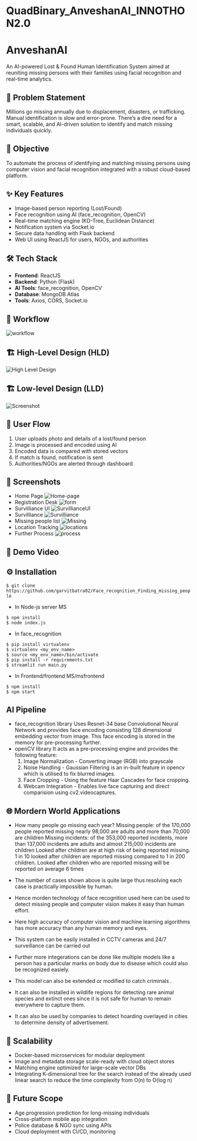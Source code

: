# QuadBinary_AnveshanAI_INNOTHON2.0
# AnveshanAI
An AI-powered Lost & Found Human Identification System aimed at reuniting missing persons with their families using facial recognition and real-time analytics.

## 🧠 Problem Statement
Millions go missing annually due to displacement, disasters, or trafficking. Manual identification is slow and error-prone. There’s a dire need for a smart, scalable, and AI-driven solution to identify and match missing individuals quickly.

## 🎯 Objective
To automate the process of identifying and matching missing persons using computer vision and facial recognition integrated with a robust cloud-based platform.

## ✨ Key Features
- Image-based person reporting (Lost/Found)
- Face recognition using AI (face_recognition, OpenCV)
- Real-time matching engine (KD-Tree, Euclidean Distance)
- Notification system via Socket.io
- Secure data handling with Flask backend
- Web UI using ReactJS for users, NGOs, and authorities

## 🛠 Tech Stack
- **Frontend**: ReactJS
- **Backend**: Python (Flask)
- **AI Tools**: face_recognition, OpenCV
- **Database**: MongoDB Atlas
- **Tools**: Axios, CORS, Socket.io

## 📝 Workflow
![workflow](workflow.jpg)

## 🏗 High-Level Design (HLD)
![High Level Design](lld.svg)

## 🏗 Low-level Design (LLD)
![Screenshot](hld.png)

## 🔁 User Flow
1. User uploads photo and details of a lost/found person
2. Image is processed and encoded using AI
3. Encoded data is compared with stored vectors
4. If match is found, notification is sent
5. Authorities/NGOs are alerted through dashboard

## 📸 Screenshots 
- Home Page
  ![Home-page](home.jpg)
- Registration Desk
  ![form](form.jpg)
- Survilliance UI
  ![SurvillianceUI](survillience.jpg)
- Survilliance
  ![Survilliance](survi.jpg)
- Missing people list
  ![Missing](missing.jpg)
- Location Tracking
  ![locations](locations.jpg)
- Further Process
  ![process](process.jpg)
## 🎥 Demo Video

## ⚙️ Installation
```$ git clone https://github.com/garvitbatra02/Face_recognition_Finding_missing_people ```

- In Node-js server MS
```
$ npm install
$ node index.js
```
- In face_recognition
```
$ pip install virtualenv
$ virtualenv <my_env_name>
$ source <my_env_name>/bin/activate
$ pip install -r requirements.txt
$ streamlit run main.py
```
- In Frontend/frontend MS/msfrontend
```
$ npm install
$ npm start
```

## AI Pipeline
- face_recognition library
  Uses Resnet-34 base Convolutional Neural Network and provides face encoding consisting 128 dimensional embedding vector from image. This face encoding
  is stored in the memory for pre-processing further.
- openCV library
  It acts as a pre-processing engine and provides the following feature:
  1. Image Normalization - Converting image (RGB) into grayscale
  2. Noise Handling - Gaussian Filtering is an in-built feature in opencv which is utilised to fix blurred images.
  3. Face Cropping - Using the feature Haar Cascades for face cropping.
  4. Webcam Integration - Enables live face capturing and direct comparision using cv2.videocaptures.
 
## 🌐 Mordern World Applications
- How many people go missing each year?
Missing people: of the 170,000 people reported missing nearly 98,000 are adults and more than 70,000 are children
Missing incidents: of the 353,000 reported incidents, more than 137,000 incidents are adults and almost 215,000 incidents are children
Looked after children are at high risk of being reported missing. 1 in 10 looked after children are reported missing compared to 1 in 200 children. Looked after children who are reported missing will be reported on average 6 times

- The number of cases shown above is quite large thus resolving each case is practically impossible by human.

- Hence morden technology of face recognition used here can be used to detect missing people and computer vision makes it easy than human effort.

- Here high accuracy of computer vision and machine learning algorithms has more accuracy than any human memory and eyes.

- This system can be easily installed in CCTV cameras and 24/7 surveillance can be carried out

- Further more integerations can be done like multiple models like a person has a particular marks on body due to disease which could also be recognized easiely.

- This model can also be extended or modified to catch criminals .

- It can also be installed in wildlife regions for detecting rare animal species and extinct ones since it is not safe for human to remain everywhere to capture them.

- It can also be used by companies to detect hoarding overlayed in cities to determine density of advertisement.


## 🚀 Scalability

- Docker-based microservices for modular deployment
- Image and metadata storage scale-ready with cloud object stores
- Matching engine optimized for large-scale vector DBs
- Integrating K-dimensional tree for the search instead of the already used linear search to reduce the time complexity from
O(n) to O(log n)

## 🔮 Future Scope

- Age progression prediction for long-missing individuals
- Cross-platform mobile app integration
- Police database & NGO sync using APIs
- Cloud deployment with CI/CD, monitoring

